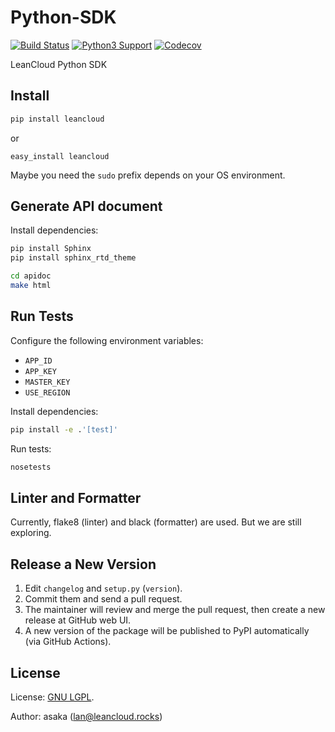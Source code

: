 # Python-SDK

[![Build Status](https://travis-ci.org/leancloud/python-sdk.svg?branch=master)](https://travis-ci.org/leancloud/python-sdk) [![Python3 Support](https://caniusepython3.com/project/leancloud-sdk.svg)](https://caniusepython3.com/project/leancloud-sdk) [![Codecov](https://img.shields.io/codecov/c/github/leancloud/python-sdk.svg)](https://codecov.io/gh/leancloud/python-sdk)

LeanCloud Python SDK

## Install

```bash
pip install leancloud
```

or

```
easy_install leancloud
```

Maybe you need the `sudo` prefix depends on your OS environment.

## Generate API document

Install dependencies:

```sh
pip install Sphinx
pip install sphinx_rtd_theme
```

```sh
cd apidoc
make html
```

## Run Tests

Configure the following environment variables:

- `APP_ID`
- `APP_KEY`
- `MASTER_KEY`
- `USE_REGION`

Install dependencies:

```sh
pip install -e .'[test]'
```

Run tests:

```sh
nosetests
```

## Linter and Formatter

Currently, flake8 (linter) and black (formatter) are used.
But we are still exploring.

## Release a New Version

1. Edit `changelog` and `setup.py` (`version`).
2. Commit them and send a pull request.
3. The maintainer will review and merge the pull request, then create a new release at GitHub web UI.
4. A new version of the package will be published to PyPI automatically (via GitHub Actions).

## License

License: [GNU LGPL](https://www.gnu.org/licenses/lgpl.html).

Author: asaka (lan@leancloud.rocks)
